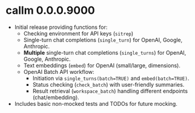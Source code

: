# callm 0.0.0.9000

* Initial release providing functions for:
    * Checking environment for API keys (`sitrep`)
    * Single-turn chat completions (`single_turn`) for OpenAI, Google, Anthropic.
    * **Multiple** single-turn chat completions (`single_turns`) for OpenAI, Google, Anthropic.
    * Text embeddings (`embed`) for OpenAI (small/large, dimensions).
    * OpenAI Batch API workflow:
        * Initiation via `single_turns(batch=TRUE)` and `embed(batch=TRUE)`.
        * Status checking (`check_batch`) with user-friendly summaries.
        * Result retrieval (`workspace_batch`) handling different endpoints (chat/embedding).
* Includes basic non-mocked tests and TODOs for future mocking.
